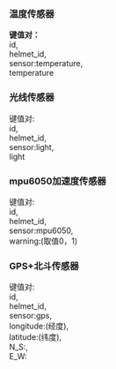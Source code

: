 ### 温度传感器
**键值对：**\
id,\
helmet_id,\
sensor:temperature,\
temperature


### 光线传感器
键值对:\
id,\
helmet_id,\
sensor:light,\
light


### mpu6050加速度传感器
键值对:\
id,\
helmet_id,\
sensor:mpu6050,\
warning:(取值0，1)

### GPS+北斗传感器
键值对:\
id,\
helmet_id,\
sensor:gps,\
longitude:(经度),\
latitude:(纬度),\
N_S:,\
E_W:
